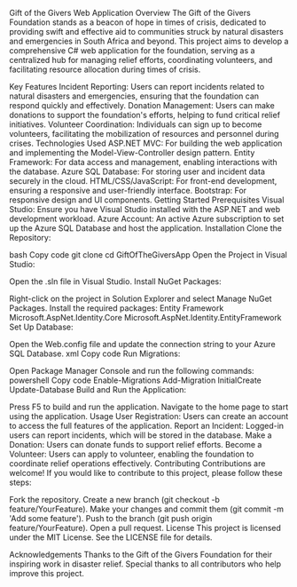 Gift of the Givers Web Application
Overview
The Gift of the Givers Foundation stands as a beacon of hope in times of crisis, dedicated to providing swift and effective aid to communities struck by natural disasters and emergencies in South Africa and beyond. This project aims to develop a comprehensive C# web application for the foundation, serving as a centralized hub for managing relief efforts, coordinating volunteers, and facilitating resource allocation during times of crisis.

Key Features
Incident Reporting: Users can report incidents related to natural disasters and emergencies, ensuring that the foundation can respond quickly and effectively.
Donation Management: Users can make donations to support the foundation's efforts, helping to fund critical relief initiatives.
Volunteer Coordination: Individuals can sign up to become volunteers, facilitating the mobilization of resources and personnel during crises.
Technologies Used
ASP.NET MVC: For building the web application and implementing the Model-View-Controller design pattern.
Entity Framework: For data access and management, enabling interactions with the database.
Azure SQL Database: For storing user and incident data securely in the cloud.
HTML/CSS/JavaScript: For front-end development, ensuring a responsive and user-friendly interface.
Bootstrap: For responsive design and UI components.
Getting Started
Prerequisites
Visual Studio: Ensure you have Visual Studio installed with the ASP.NET and web development workload.
Azure Account: An active Azure subscription to set up the Azure SQL Database and host the application.
Installation
Clone the Repository:

bash
Copy code
git clone <repository-url>
cd GiftOfTheGiversApp
Open the Project in Visual Studio:

Open the .sln file in Visual Studio.
Install NuGet Packages:

Right-click on the project in Solution Explorer and select Manage NuGet Packages.
Install the required packages:
Entity Framework
Microsoft.AspNet.Identity.Core
Microsoft.AspNet.Identity.EntityFramework
Set Up Database:

Open the Web.config file and update the connection string to your Azure SQL Database.
xml
Copy code
<connectionStrings>
  <add name="DefaultConnection" 
       connectionString="Server=tcp:<your-server>.database.windows.net,1433;Initial Catalog=<your-database>;Persist Security Info=False;User ID=<your-username>;Password=<your-password>;MultipleActiveResultSets=False;Encrypt=True;TrustServerCertificate=False;Connection Timeout=30;" 
       providerName="System.Data.SqlClient" />
</connectionStrings>
Run Migrations:

Open Package Manager Console and run the following commands:
powershell
Copy code
Enable-Migrations
Add-Migration InitialCreate
Update-Database
Build and Run the Application:

Press F5 to build and run the application.
Navigate to the home page to start using the application.
Usage
User Registration: Users can create an account to access the full features of the application.
Report an Incident: Logged-in users can report incidents, which will be stored in the database.
Make a Donation: Users can donate funds to support relief efforts.
Become a Volunteer: Users can apply to volunteer, enabling the foundation to coordinate relief operations effectively.
Contributing
Contributions are welcome! If you would like to contribute to this project, please follow these steps:

Fork the repository.
Create a new branch (git checkout -b feature/YourFeature).
Make your changes and commit them (git commit -m 'Add some feature').
Push to the branch (git push origin feature/YourFeature).
Open a pull request.
License
This project is licensed under the MIT License. See the LICENSE file for details.

Acknowledgements
Thanks to the Gift of the Givers Foundation for their inspiring work in disaster relief.
Special thanks to all contributors who help improve this project.